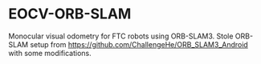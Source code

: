 # EOCV-ORB-SLAM

Monocular visual odometry for FTC robots using ORB-SLAM3. Stole ORB-SLAM setup
from https://github.com/ChallengeHe/ORB_SLAM3_Android with some modifications.
